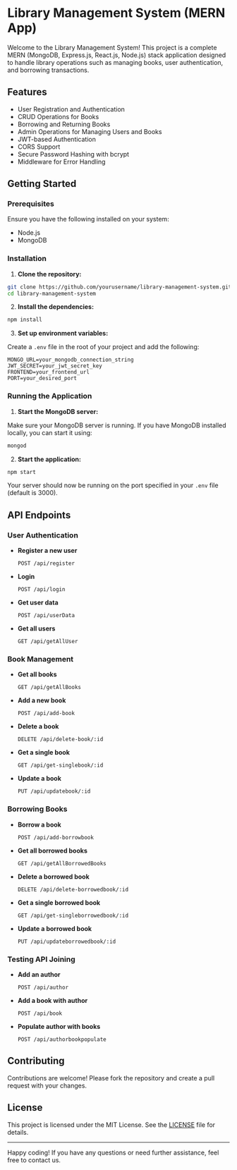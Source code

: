 # Library Management System (MERN App)

Welcome to the Library Management System! This project is a complete MERN (MongoDB, Express.js, React.js, Node.js) stack application designed to handle library operations such as managing books, user authentication, and borrowing transactions.

## Features

- User Registration and Authentication
- CRUD Operations for Books
- Borrowing and Returning Books
- Admin Operations for Managing Users and Books
- JWT-based Authentication
- CORS Support
- Secure Password Hashing with bcrypt
- Middleware for Error Handling

## Getting Started

### Prerequisites

Ensure you have the following installed on your system:

- Node.js
- MongoDB

### Installation

1. **Clone the repository:**

```bash
git clone https://github.com/yourusername/library-management-system.git
cd library-management-system
```

2. **Install the dependencies:**

```bash
npm install
```

3. **Set up environment variables:**

Create a `.env` file in the root of your project and add the following:

```env
MONGO_URL=your_mongodb_connection_string
JWT_SECRET=your_jwt_secret_key
FRONTEND=your_frontend_url
PORT=your_desired_port
```

### Running the Application

1. **Start the MongoDB server:**

Make sure your MongoDB server is running. If you have MongoDB installed locally, you can start it using:

```bash
mongod
```

2. **Start the application:**

```bash
npm start
```

Your server should now be running on the port specified in your `.env` file (default is 3000).

## API Endpoints

### User Authentication

- **Register a new user**

  ```http
  POST /api/register
  ```

- **Login**

  ```http
  POST /api/login
  ```

- **Get user data**

  ```http
  POST /api/userData
  ```

- **Get all users**

  ```http
  GET /api/getAllUser
  ```

### Book Management

- **Get all books**

  ```http
  GET /api/getAllBooks
  ```

- **Add a new book**

  ```http
  POST /api/add-book
  ```

- **Delete a book**

  ```http
  DELETE /api/delete-book/:id
  ```

- **Get a single book**

  ```http
  GET /api/get-singlebook/:id
  ```

- **Update a book**

  ```http
  PUT /api/updatebook/:id
  ```

### Borrowing Books

- **Borrow a book**

  ```http
  POST /api/add-borrowbook
  ```

- **Get all borrowed books**

  ```http
  GET /api/getAllBorrowedBooks
  ```

- **Delete a borrowed book**

  ```http
  DELETE /api/delete-borrowedbook/:id
  ```

- **Get a single borrowed book**

  ```http
  GET /api/get-singleborrowedbook/:id
  ```

- **Update a borrowed book**

  ```http
  PUT /api/updateborrowedbook/:id
  ```

### Testing API Joining

- **Add an author**

  ```http
  POST /api/author
  ```

- **Add a book with author**

  ```http
  POST /api/book
  ```

- **Populate author with books**

  ```http
  POST /api/authorbookpopulate
  ```

## Contributing

Contributions are welcome! Please fork the repository and create a pull request with your changes.

## License

This project is licensed under the MIT License. See the [LICENSE](LICENSE) file for details.

---

Happy coding! If you have any questions or need further assistance, feel free to contact us.
